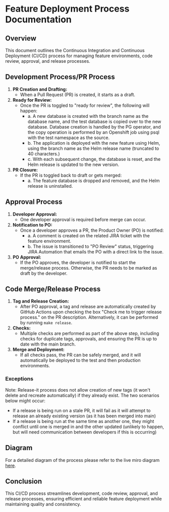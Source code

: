 # Feature Deployment Process Documentation

## Overview

This document outlines the Continuous Integration and Continuous Deployment (CI/CD) process for managing feature environments, code review, approval, and release processes.

## Development Process/PR Process

1. **PR Creation and Drafting:**
   - When a Pull Request (PR) is created, it starts as a draft.
2. **Ready for Review:**
   - Once the PR is toggled to "ready for review", the following will happen:
     - a. A new database is created with the branch name as the database name, and the test database is copied over to the new database. Database creation is handled by the PG operator, and the copy operation is performed by an Openshift job using psql with the test namespace as the source.
     - b. The application is deployed with the new feature using Helm, using the branch name as the Helm release name (truncated to 40 characters.)
     - c. With each subsequent change, the database is reset, and the Helm release is updated to the new version.
3. **PR Closure:**
   - If the PR is toggled back to draft or gets merged:
     - a. The feature database is dropped and removed, and the Helm release is uninstalled.

## Approval Process

1. **Developer Approval:**
   - One developer approval is required before merge can occur.
2. **Notification to PO:**
   - Once a developer approves a PR, the Product Owner (PO) is notified:
     - a. A comment is created on the related JIRA ticket with the feature environment.
     - b. The issue is transitioned to "PO Review" status, triggering JIRA Automation that emails the PO with a direct link to the issue.
3. **PO Approval:**
   - If the PO approves, the developer is notified to start the merge/release process. Otherwise, the PR needs to be marked as draft by the developer.

## Code Merge/Release Process

1. **Tag and Release Creation:**
   - After PO approval, a tag and release are automatically created by GitHub Actions upon checking the box "Check me to trigger release process." on the PR description. Alternatively, it can be performed by running `make release`.
2. **Checks:**
   - Multiple checks are performed as part of the above step, including checks for duplicate tags, approvals, and ensuring the PR is up to date with the main branch.
3. **Merge and Deployment:**
   - If all checks pass, the PR can be safely merged, and it will automatically be deployed to the test and then production environments.

### Exceptions

Note: Release-it process does not allow creation of new tags (it won't delete and recreate automatically) if they already exist. The two scenarios below might occur:

- If a release is being run on a stale PR, it will fail as it will attempt to release an already existing version (as it has been merged into main)
- If a release is being run at the same time as another one, they might conflict until one is merged in and the other updated (unlikely to happen, but will need communication between developers if this is occurring)

## Diagram

For a detailed diagram of the process please refer to the live miro diagram [here](https://miro.com/app/board/uXjVNkUAjsA=/).

## Conclusion

This CI/CD process streamlines development, code review, approval, and release processes, ensuring efficient and reliable feature deployment while maintaining quality and consistency.
